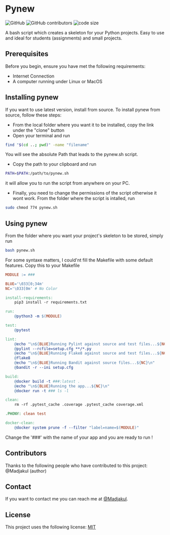 # Pynew
![GitHub](https://img.shields.io/github/license/Madjakul/Pynew) ![GitHub contributors](https://img.shields.io/github/contributors/Madjakul/Pynew) ![code size](https://img.shields.io/github/languages/code-size/Madjakul/Pynew)

A bash script which creates a skeleton for your Python projects. Easy to use and ideal for students (assignments) and small projects.

## Prerequisites

Before you begin, ensure you have met the following requirements:

* Internet Connection
* A computer running under Linux or MacOS

## Installing pynew

If you want to use latest version, install from source. To install pynew from source, follow these steps:

* From the local folder where you want it to be installed, copy the link under the "clone" button
* Open your terminal and run 
```bash
find "$(cd ..; pwd)" -name "filename"
```
You will see the absolute Path that leads to the pynew.sh script.

* Copy the path to your clipboard and run
```bash
PATH=$PATH:/path/to/pynew.sh
```
it will allow you to run the script from anywhere on your PC.

* Finally, you need to change the permissions of the script otherwise it wont work. From the folder where the script is intalled, run
```bash
sudo chmod 774 pynew.sh
```

## Using pynew

From the folder where you want your project's skeleton to be stored, simply run
```bash
bash pynew.sh
```

For some syntaxe matters, I could'nt fill the Makefile with some default features. Copy this to your Makefile
```mk
MODULE := ###

BLUE='\033[0;34m'
NC='\033[0m' # No Color

install-requirements:
    pip3 install -r requirements.txt

run:
    @python3 -m $(MODULE)

test:
    @pytest

lint:
    @echo "\n${BLUE}Running Pylint against source and test files...${NC}\n"
    @pylint --rcfile=setup.cfg **/*.py
    @echo "\n${BLUE}Running Flake8 against source and test files...${NC}\n"
    @flake8
    @echo "\n${BLUE}Running Bandit against source files...${NC}\n"
    @bandit -r --ini setup.cfg

build:
    @docker build -t ###:latest .
    @echo "\n${BLUE}Running the app...${NC}\n"
    @docker run -t ### ls -l

clean:
    rm -rf .pytest_cache .coverage .pytest_cache coverage.xml

.PHONY: clean test

docker-clean:
    @docker system prune -f --filter "label=name=$(MODULE)"
```
Change the '###' with the name of your app and you are ready to run !

## Contributors

Thanks to the following people who have contributed to this project:
@Madjakul (author)

## Contact
If you want to contact me you can reach me at [@Madjakul](https://twitter.com/madjakul).

## License
This project uses the following license: [MIT](https://github.com/Madjakul/Pynew/master/LICENSE)
